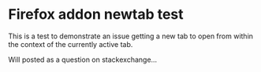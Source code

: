 # Firefox addon newtab test
This is a test to demonstrate an issue getting a new tab to open from within the context of the currently active tab.

Will posted as a question on stackexchange...
